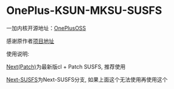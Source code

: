 # OnePlus-KSUN-MKSU-SUSFS
一加内核开源地址：[OnePlusOSS](https://github.com/OnePlusOSS/kernel_manifest)

感谢原作者[项目地址](https://github.com/Laomaoi/Action-KernelSU-Next)

使用说明:

[Next(Patch)](https://github.com/Xiaomichael/OnePlus-KSUN-MKSU-SUSFS/actions/workflows/KSUN-NEXT.yml)为最新版cl + Patch SUSFS, 推荐使用

[Next-SUSFS](https://github.com/Xiaomichael/OnePlus-KSUN-MKSU-SUSFS/actions/workflows/KSUN-NEXT-SUSFS.yml)为Next-SUSFS分支, 如果上面这个无法使用再使用这个
